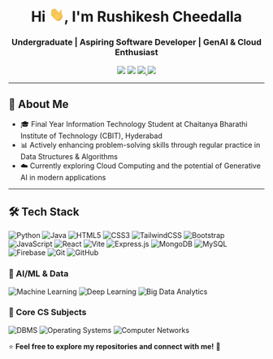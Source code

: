 
<h1 align="center">Hi <img src="https://raw.githubusercontent.com/ABSphreak/ABSphreak/master/gifs/Hi.gif" width="30px">, I'm Rushikesh Cheedalla</h1>


<h3 align="center">Undergraduate |  Aspiring Software Developer | GenAI & Cloud Enthusiast</h3>

<p align="center">
  <a href="https://www.linkedin.com/in/rushikeshcheedalla/"><img src="https://img.shields.io/badge/LinkedIn-rushikesh-blue?style=flat-square&logo=LinkedIn" /></a>
  <a href="https://leetcode.com/u/rushikesh_cheedalla_/"><img src="https://img.shields.io/badge/LeetCode-rushikesh-orange?style=flat-square&logo=LeetCode" /></a>
  <a href="https://www.codechef.com/users/rushikeshchrk">
  <img src="https://img.shields.io/badge/CodeChef-rushikesh-764ABC?style=flat-square&logo=CodeChef&logoColor=white" />
</a>
  <a href="mailto:cheedallarushikesh@gmail.com"><img src="https://img.shields.io/badge/Email-cheedallarushikesh@gmail.com-red?style=flat-square&logo=gmail" /></a>
</p>

---

## 🚀 About Me
- 🎓 Final Year Information Technology Student at Chaitanya Bharathi Institute of Technology (CBIT), Hyderabad
- 📊 Actively enhancing problem-solving skills through regular practice in Data Structures & Algorithms
- ☁️ Currently exploring Cloud Computing and the potential of Generative AI in modern applications
---
## 🛠 Tech Stack

![Python](https://img.shields.io/badge/Python-3670A0?style=for-the-badge&logo=python&logoColor=ffdd54)
![Java](https://img.shields.io/badge/Java-ED8B00?style=for-the-badge&logo=openjdk&logoColor=white)
![HTML5](https://img.shields.io/badge/HTML5-E34F26?style=for-the-badge&logo=html5&logoColor=white)
![CSS3](https://img.shields.io/badge/CSS3-1572B6?style=for-the-badge&logo=css3&logoColor=white)
![TailwindCSS](https://img.shields.io/badge/TailwindCSS-38B2AC?style=for-the-badge&logo=tailwind-css&logoColor=white)
![Bootstrap](https://img.shields.io/badge/Bootstrap-563D7C?style=for-the-badge&logo=bootstrap&logoColor=white)
![JavaScript](https://img.shields.io/badge/JavaScript-323330?style=for-the-badge&logo=javascript&logoColor=F7DF1E)
![React](https://img.shields.io/badge/React-20232A?style=for-the-badge&logo=react&logoColor=61DAFB)
![Vite](https://img.shields.io/badge/vite-%23646CFF.svg?style=for-the-badge&logo=vite&logoColor=white)
![Express.js](https://img.shields.io/badge/Express.js-404D59?style=for-the-badge&logo=express&logoColor=61DAFB)
![MongoDB](https://img.shields.io/badge/MongoDB-4ea94b?style=for-the-badge&logo=mongodb&logoColor=white)
![MySQL](https://img.shields.io/badge/MySQL-4479A1?style=for-the-badge&logo=mysql&logoColor=white)
![Firebase](https://img.shields.io/badge/Firebase-a08021?style=for-the-badge&logo=firebase&logoColor=ffcd34)
![Git](https://img.shields.io/badge/git-%23F05033.svg?style=for-the-badge&logo=git&logoColor=white)
![GitHub](https://img.shields.io/badge/github-%23121011.svg?style=for-the-badge&logo=github&logoColor=white)

### 🧠 AI/ML & Data
![Machine Learning](https://img.shields.io/badge/Machine%20Learning-009688?style=for-the-badge&logo=scikit-learn&logoColor=white)
![Deep Learning](https://img.shields.io/badge/Deep%20Learning-FF6F00?style=for-the-badge&logo=tensorflow&logoColor=white)
![Big Data Analytics](https://img.shields.io/badge/Big%20Data%20Analytics-3E7BB6?style=for-the-badge&logo=apache-spark&logoColor=white)

### 💾 Core CS Subjects
![DBMS](https://img.shields.io/badge/DBMS-4CAF50?style=for-the-badge&logo=mysql&logoColor=white)
![Operating Systems](https://img.shields.io/badge/Operating%20Systems-607D8B?style=for-the-badge&logo=linux&logoColor=white)
![Computer Networks](https://img.shields.io/badge/Computer%20Networks-009688?style=for-the-badge&logo=cisco&logoColor=white)



⭐ **Feel free to explore my repositories and connect with me!** 🚀
